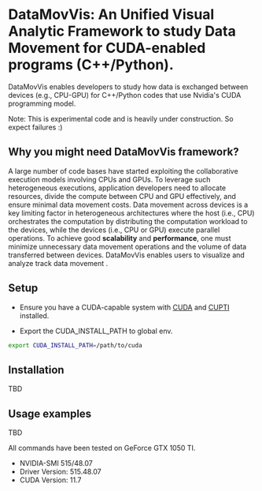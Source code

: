# DataMovVis: An Unified Visual Analytic Framework to study Data Movement for CUDA-enabled programs (C++/Python).

DataMovVis enables developers to study how data is exchanged between devices (e.g., CPU-GPU) for C++/Python codes that use Nvidia's CUDA programming model. 

Note: This is experimental code and is heavily under construction. So expect failures :)

## Why you might need DataMovVis framework?
A large number of code bases have started exploiting the collaborative execution models involving CPUs and GPUs. To leverage such heterogeneous executions, application developers need to allocate resources, divide the compute between CPU and GPU effectively, and ensure minimal data movement costs. Data movement across devices is a key limiting factor in heterogeneous architectures where the host (i.e., CPU) orchestrates the computation by distributing the computation workload to the devices, while the devices (i.e., CPU or GPU) execute parallel operations.  To achieve good **scalability** and **performance**, one must minimize unnecessary data movement operations and the volume of data transferred between devices.  DataMovVis enables users to visualize and analyze track data movement . 

## Setup

- Ensure you have a CUDA-capable system with [CUDA](https://docs.nvidia.com/cuda/cuda-installation-guide-linux/index.html) and [CUPTI](https://developer.nvidia.com/cuda-downloads?target_os=Linux&target_arch=x86_64&Distribution=Ubuntu&target_version=20.04&target_type=deb_network) installed. 

- Export the CUDA_INSTALL_PATH to global env. 
```bash
export CUDA_INSTALL_PATH=/path/to/cuda
```

 ## Installation
TBD

## Usage examples
TBD


All commands have been tested on GeForce GTX 1050 TI.

* NVIDIA-SMI 515/48.07    
* Driver Version: 515.48.07    
* CUDA Version: 11.7